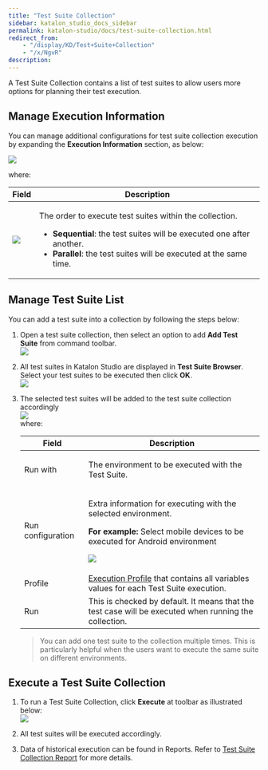```yaml
---
title: "Test Suite Collection" 
sidebar: katalon_studio_docs_sidebar
permalink: katalon-studio/docs/test-suite-collection.html 
redirect_from:
    - "/display/KD/Test+Suite+Collection"
    - "/x/NgvR"
description: 
---
```

A Test Suite Collection contains a list of test suites to allow users more options for planning their test execution. 

Manage Execution Information
----------------------------

You can manage additional configurations for test suite collection execution by expanding the **Execution Information** section, as below:

![](../../images/katalon-studio/docs/test-suite-collection/image2017-2-17-113A463A21.png)

where:

<table><thead><tr><th>Field</th><th>Description</th></tr></thead><tbody><tr><td><p><img src="../../images/katalon-studio/docs/test-suite-collection/image2017-2-17-113A473A25.png"></p></td><td><p>The order to execute test suites within the collection.</p><ul><li><strong>Sequential</strong>: the test suites will be executed one after another.</li><li><strong>Parallel</strong>: the test suites will be executed at the same time.</li></ul></td></tr></tbody></table>

Manage Test Suite List
----------------------

You can add a test suite into a collection by following the steps below:

1.  Open a test suite collection, then select an option to add **Add Test Suite** from command toolbar.  
    ![](../../images/katalon-studio/docs/test-suite-collection/image2017-2-17-133A243A44.png)  
      
    
2.  All test suites in Katalon Studio are displayed in **Test Suite Browser**. Select your test suites to be executed then click **OK**.  
    ![](../../images/katalon-studio/docs/test-suite-collection/image2017-2-17-133A283A17.png)  
      
    
3.  The selected test suites will be added to the test suite collection accordingly  
    ![](../../images/katalon-studio/docs/test-suite-collection/image2018-5-7-153A373A21.png)  
    where:
    
    <table><thead><tr><th>Field</th><th>Description</th></tr></thead><tbody><tr><td>Run with</td><td><p>The environment to be executed with the Test Suite.</p></td></tr><tr><td>Run configuration</td><td><p>Extra information for executing with the selected environment.</p><p><strong>For example:</strong> Select mobile devices to be executed for Android environment</p><p><img src="../../images/katalon-studio/docs/test-suite-collection/image2017-2-17-133A533A7.png"></p></td></tr><tr><td>Profile</td><td><a href="/x/xAHR" rel="nofollow">Execution Profile</a> that contains all variables values for each Test Suite execution.</td></tr><tr><td>Run</td><td>This is checked by default. It means that the test case will be executed when running the collection.</td></tr></tbody></table>
    
      
    
    > You can add one test suite to the collection multiple times. This is particularly helpful when the users want to execute the same suite on different environments.
    

Execute a Test Suite Collection
-------------------------------

1.  To run a Test Suite Collection, click **Execute** at toolbar as illustrated below:  
    ![](../../images/katalon-studio/docs/test-suite-collection/image2018-5-7-163A33A11.png)  
      
    
2.  All test suites will be executed accordingly.
3.  Data of historical execution can be found in Reports. Refer to [Test Suite Collection Report](/display/KD/Test+Suite+Collection+Report) for more details.
